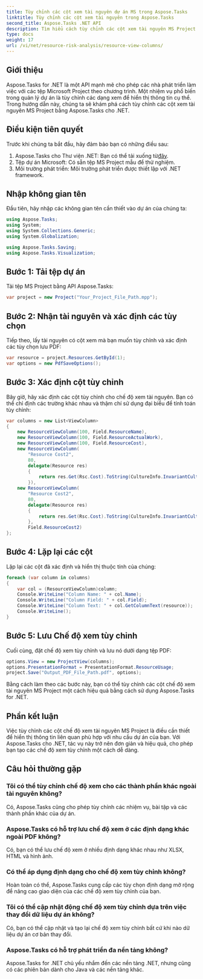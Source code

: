 ```yaml
---
title: Tùy chỉnh các cột xem tài nguyên dự án MS trong Aspose.Tasks
linktitle: Tùy chỉnh các cột xem tài nguyên trong Aspose.Tasks
second_title: Aspose.Tasks .NET API
description: Tìm hiểu cách tùy chỉnh các cột xem tài nguyên MS Project một cách hiệu quả bằng cách sử dụng Aspose.Tasks cho .NET. Tạo chế độ xem phù hợp để quản lý dự án tốt hơn.
type: docs
weight: 17
url: /vi/net/resource-risk-analysis/resource-view-columns/
---
```

## Giới thiệu
Aspose.Tasks for .NET là một API mạnh mẽ cho phép các nhà phát triển làm việc với các tệp Microsoft Project theo chương trình. Một nhiệm vụ phổ biến trong quản lý dự án là tùy chỉnh các dạng xem để hiển thị thông tin cụ thể. Trong hướng dẫn này, chúng ta sẽ khám phá cách tùy chỉnh các cột xem tài nguyên MS Project bằng Aspose.Tasks cho .NET.
## Điều kiện tiên quyết
Trước khi chúng ta bắt đầu, hãy đảm bảo bạn có những điều sau:
1.  Aspose.Tasks cho Thư viện .NET: Bạn có thể tải xuống từ[đây](https://releases.aspose.com/tasks/net/).
2. Tệp dự án Microsoft: Có sẵn tệp MS Project mẫu để thử nghiệm.
3. Môi trường phát triển: Môi trường phát triển được thiết lập với .NET framework.
## Nhập không gian tên
Đầu tiên, hãy nhập các không gian tên cần thiết vào dự án của chúng ta:
```csharp
using Aspose.Tasks;
using System;
using System.Collections.Generic;
using System.Globalization;

using Aspose.Tasks.Saving;
using Aspose.Tasks.Visualization;
```
## Bước 1: Tải tệp dự án
Tải tệp MS Project bằng API Aspose.Tasks:
```csharp
var project = new Project("Your_Project_File_Path.mpp");
```
## Bước 2: Nhận tài nguyên và xác định các tùy chọn
Tiếp theo, lấy tài nguyên có cột xem mà bạn muốn tùy chỉnh và xác định các tùy chọn lưu PDF:
```csharp
var resource = project.Resources.GetById(1);
var options = new PdfSaveOptions();
```
## Bước 3: Xác định cột tùy chỉnh
Bây giờ, hãy xác định các cột tùy chỉnh cho chế độ xem tài nguyên. Bạn có thể chỉ định các trường khác nhau và thậm chí sử dụng đại biểu để tính toán tùy chỉnh:
```csharp
var columns = new List<ViewColumn>
{
    new ResourceViewColumn(100, Field.ResourceName),
    new ResourceViewColumn(100, Field.ResourceActualWork),
    new ResourceViewColumn(100, Field.ResourceCost),
    new ResourceViewColumn(
        "Resource Cost2", 
        80,
        delegate(Resource res)
        {
            return res.Get(Rsc.Cost).ToString(CultureInfo.InvariantCulture);
        }),
    new ResourceViewColumn(
        "Resource Cost2", 
        80,
        delegate(Resource res)
        {
            return res.Get(Rsc.Cost).ToString(CultureInfo.InvariantCulture);
        }, 
        Field.ResourceCost2)
};
```
## Bước 4: Lặp lại các cột
Lặp lại các cột đã xác định và hiển thị thuộc tính của chúng:
```csharp
foreach (var column in columns)
{
    var col = (ResourceViewColumn)column;
    Console.WriteLine("Column Name: " + col.Name);
    Console.WriteLine("Column Field: " + col.Field);
    Console.WriteLine("Column Text: " + col.GetColumnText(resource));
    Console.WriteLine();
}
```
## Bước 5: Lưu Chế độ xem tùy chỉnh
Cuối cùng, đặt chế độ xem tùy chỉnh và lưu nó dưới dạng tệp PDF:
```csharp
options.View = new ProjectView(columns);
options.PresentationFormat = PresentationFormat.ResourceUsage;
project.Save("Output_PDF_File_Path.pdf", options);
```
Bằng cách làm theo các bước này, bạn có thể tùy chỉnh các cột chế độ xem tài nguyên MS Project một cách hiệu quả bằng cách sử dụng Aspose.Tasks for .NET.
## Phần kết luận
Việc tùy chỉnh các cột chế độ xem tài nguyên MS Project là điều cần thiết để hiển thị thông tin liên quan phù hợp với nhu cầu dự án của bạn. Với Aspose.Tasks cho .NET, tác vụ này trở nên đơn giản và hiệu quả, cho phép bạn tạo các chế độ xem tùy chỉnh một cách dễ dàng.
## Câu hỏi thường gặp
### Tôi có thể tùy chỉnh chế độ xem cho các thành phần khác ngoài tài nguyên không?
Có, Aspose.Tasks cũng cho phép tùy chỉnh các nhiệm vụ, bài tập và các thành phần khác của dự án.
### Aspose.Tasks có hỗ trợ lưu chế độ xem ở các định dạng khác ngoài PDF không?
Có, bạn có thể lưu chế độ xem ở nhiều định dạng khác nhau như XLSX, HTML và hình ảnh.
### Có thể áp dụng định dạng cho chế độ xem tùy chỉnh không?
Hoàn toàn có thể, Aspose.Tasks cung cấp các tùy chọn định dạng mở rộng để nâng cao giao diện của các chế độ xem tùy chỉnh của bạn.
### Tôi có thể cập nhật động chế độ xem tùy chỉnh dựa trên việc thay đổi dữ liệu dự án không?
Có, bạn có thể cập nhật và tạo lại chế độ xem tùy chỉnh bất cứ khi nào dữ liệu dự án cơ bản thay đổi.
### Aspose.Tasks có hỗ trợ phát triển đa nền tảng không?
Aspose.Tasks for .NET chủ yếu nhắm đến các nền tảng .NET, nhưng cũng có các phiên bản dành cho Java và các nền tảng khác.